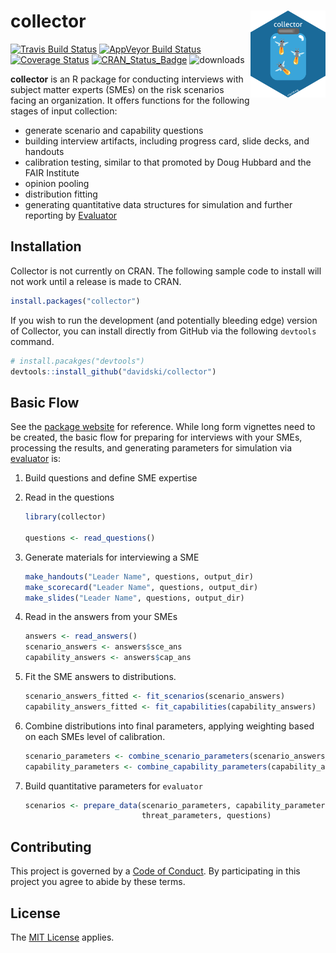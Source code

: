 
<!-- README.md is generated from README.Rmd. Please edit that file -->

# collector <img alt="collector Logo" title="collector" align="right" src="man/figures/collector_hex.png" height="139">

[![Travis Build
Status](https://travis-ci.org/davidski/collector.svg?branch=master)](https://travis-ci.org/davidski/collector)
[![AppVeyor Build
Status](https://ci.appveyor.com/api/projects/status/github/davidski/collector?branch=master&svg=true)](https://ci.appveyor.com/project/davidski/collector)
[![Coverage
Status](https://codecov.io/gh/davidski/collector/branch/master/graph/badge.svg)](https://codecov.io/github/davidski/collector?branch=master)
[![CRAN\_Status\_Badge](https://www.r-pkg.org/badges/version/collector)](https://cran.r-project.org/package=colector)
![downloads](https://cranlogs.r-pkg.org/badges/grand-total/collector)

**collector** is an R package for conducting interviews with subject
matter experts (SMEs) on the risk scenarios facing an organization. It
offers functions for the following stages of input collection:

  - generate scenario and capability questions
  - building interview artifacts, including progress card, slide decks,
    and handouts
  - calibration testing, similar to that promoted by Doug Hubbard and
    the FAIR Institute
  - opinion pooling
  - distribution fitting
  - generating quantitative data structures for simulation and further
    reporting by [Evaluator](https://evaluator.tidyrisk.org)

## Installation

Collector is not currently on CRAN. The following sample code to install
will not work until a release is made to CRAN.

``` r
install.packages("collector")
```

If you wish to run the development (and potentially bleeding edge)
version of Collector, you can install directly from GitHub via the
following `devtools` command.

``` r
# install.pacakges("devtools")
devtools::install_github("davidski/collector")
```

## Basic Flow

See the [package website](https://collector.tidyrisk.org) for reference.
While long form vignettes need to be created, the basic flow for
preparing for interviews with your SMEs, processing the results, and
generating parameters for simulation via
[evaluator](https://evaluator.tidyrisk.org) is:

1.  Build questions and define SME expertise

2.  Read in the questions
    
    ``` r
    library(collector)
    
    questions <- read_questions()
    ```

3.  Generate materials for interviewing a SME
    
    ``` r
    make_handouts("Leader Name", questions, output_dir)
    make_scorecard("Leader Name", questions, output_dir)
    make_slides("Leader Name", questions, output_dir)
    ```

4.  Read in the answers from your SMEs
    
    ``` r
    answers <- read_answers()
    scenario_answers <- answers$sce_ans
    capability_answers <- answers$cap_ans
    ```

5.  Fit the SME answers to distributions.
    
    ``` r
    scenario_answers_fitted <- fit_scenarios(scenario_answers)
    capability_answers_fitted <- fit_capabilities(capability_answers)
    ```

6.  Combine distributions into final parameters, applying weighting
    based on each SMEs level of
    calibration.
    
    ``` r
    scenario_parameters <- combine_scenario_parameters(scenario_answers_fitted)
    capability_parameters <- combine_capability_parameters(capability_answers_fitted)
    ```

7.  Build quantitative parameters for
    `evaluator`
    
    ``` r
    scenarios <- prepare_data(scenario_parameters, capability_parameters, 
                              threat_parameters, questions)
    ```

## Contributing

This project is governed by a [Code of Conduct](CODE_OF_CONDUCT.md). By
participating in this project you agree to abide by these terms.

## License

The [MIT License](LICENSE) applies.
